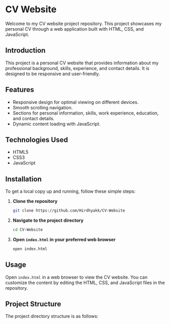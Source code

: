 # CV Website

Welcome to my CV website project repository. This project showcases my personal CV through a web application built with HTML, CSS, and JavaScript.

## Introduction

This project is a personal CV website that provides information about my professional background, skills, experience, and contact details. It is designed to be responsive and user-friendly.

## Features

- Responsive design for optimal viewing on different devices.
- Smooth scrolling navigation.
- Sections for personal information, skills, work experience, education, and contact details.
- Dynamic content loading with JavaScript.

## Technologies Used

- HTML5
- CSS3
- JavaScript

## Installation

To get a local copy up and running, follow these simple steps:

1. **Clone the repository**

    ```bash
    git clone https://github.com/Hirdhyakk/CV-Website
    ```

2. **Navigate to the project directory**

    ```bash
    cd CV-Website
    ```

3. **Open `index.html` in your preferred web browser**

    ```bash
    open index.html
    ```

## Usage

Open `index.html` in a web browser to view the CV website. You can customize the content by editing the HTML, CSS, and JavaScript files in the repository.

## Project Structure

The project directory structure is as follows:

